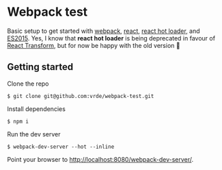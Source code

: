 # Webpack test

Basic setup to get started with [webpack](https://webpack.github.io/), [react](https://facebook.github.io/react/), [react hot loader](https://gaearon.github.io/react-hot-loader/), and [ES2015](https://babeljs.io/).
Yes, I know that **react hot loader** is being deprecated in favour of [React Transform](https://github.com/gaearon/react-transform-boilerplate), but for now be happy with the old version :sparkling_heart:

## Getting started

Clone the repo

`$ git clone git@github.com:vrde/webpack-test.git`


Install dependencies

`$ npm i`


Run the dev server

`$ webpack-dev-server --hot --inline`


Point your browser to [http://localhost:8080/webpack-dev-server/](http://localhost:8080/webpack-dev-server/).
